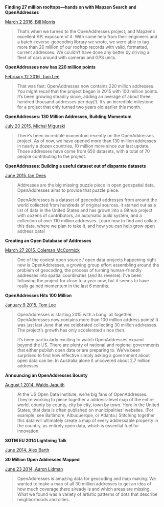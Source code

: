 **Finding 27 million rooftops—hands on with Mapzen Search and OpenAddresses**

[March 2 2016, Bill Morris](http://blog.faraday.io/finding-27-million-addresses-hands-on-with-mapzen-search-and-openaddresses/)

> That’s when we turned to the OpenAddresses project, and Mapzen’s excellent API exposure of it. With some help from their engineers and a batch-reverse-geocoding library we wrote, we were able to tag more than 20 million of our rooftop records with valid, formatted, current addresses. We couldn’t have done any better by driving a fleet of cars around with cameras and GPS units.



**OpenAddresses now has 220 million points**

[February 12 2016, Tom Lee](https://www.mapbox.com/blog/openaddresses-220m/)

> That was fast: OpenAddresses now contains 220 million addresses. You might recall that the project began in 2015 with 100 million points. It’s been growing steadily since, adding an average of about three hundred thousand addresses per day(!). It’s an incredible milestone for a project that only turned two years old earlier this month.



**OpenAddresses: 130 Million Addresses, Building Momentum**

[July 20 2015, Michal Migurski](http://www.codeforamerica.org/blog/2015/07/20/openaddresses-130-million-addresses-building-momentum-2/)

> There’s been incredible momentum recently on the OpenAddresses project. As of now, we have opened more than 130 million addresses in nearly a dozen countries, 10 million more since our last update. Those addresses have come from 650 datasets, with a total of 70 people contributing to the project.



**OpenAddresses: Building a useful dataset out of disparate datasets**

[June 2015, Ian Dees](https://2015.stateofthemap.us/openaddresses-building-a-useful-dataset-out-of-disparate-datasets/)

> Addresses are the big missing puzzle piece in open geospatial data, OpenAddresses aims to provide that puzzle piece.
> 
> OpenAddresses is a dataset of geocoded addresses from around the world collected from hundreds of original sources. It started out as a list of data in the United States and has grown into a Github project with dozens of contributors, an automatic build system, and a collection of over 110 million addresses. Learn how to find and collate this data, where we plan to take it, and how you can help grow open address data!



**Creating an Open Database of Addresses**

[March 27 2015, Coleman McCormick](https://medium.com/@colemanm/creating-an-open-database-of-addresses-73a7d0dc24c5)

> One of the coolest open source / open data projects happening right now is OpenAddresses, a growing group effort assembling around the problem of geocoding, the process of turning human-friendly addresses into spatial coordinates (and its reverse). I’ve been following the project for close to a year now, but it seems to have really gained momentum in the last 6 months.



**OpenAddresses Hits 100 Million**

[January 9 2015, Tom Lee](https://www.mapbox.com/blog/openaddresses-100m/)

> OpenAddresses is starting 2015 with a bang: all together, OpenAddresses now contains more than 100 million address points! It was just last June that we celebrated collecting 30 million addresses. The project’s growth has only accelerated since then.
> 
> It’s been particularly exciting to watch OpenAddresses expand beyond the US. There are plenty of national and regional governments that either publish open data or are preparing to. We’ve been surprised to find how effective simply asking a government about open data can be. In Australia alone it uncovered about 2.7 million addresses.



**Announcing an OpenAddresses Bounty**

[August 1 2014, Waldo Jaquith](https://usopendata.org/2014/08/01/openaddresses/)

> At the US Open Data Institute, we’re big fans of OpenAddresses. They’re working to piece together a address-level map of the entire world, county by county, city by city, town by town. Here in the United States, that data is often published on municipalities’ websites. (For example, see Baltimore, Albuquerque, or Atlanta.) Stitching together this data will ultimately create a map of every addressable property in the country, as entirely open data, which is essential fuel for innovation.



**SOTM EU 2014 Lightning Talk**

[June 2014, Alex Barth](https://www.youtube.com/watch?v=lzNRU9vub04&t=9m30s)



**30 Million Open Addresses Mapped**

[June 23 2014, Aaron Lidman](https://www.mapbox.com/blog/30-million-addresses/)

> OpenAddresses is amazing data for geocoding and map making. We wanted to make a map of all 30 million addresses to get an idea of how much coverage there already is and which areas are missing. What we found was a variety of artistic patterns of dots that describe neighborhoods and cities.

